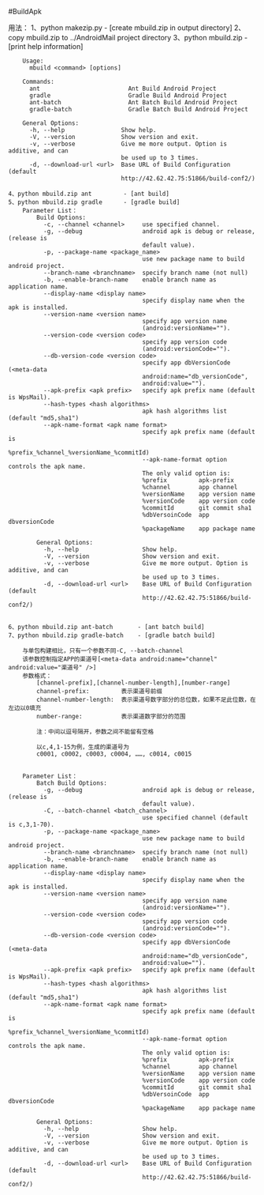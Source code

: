 #BuildApk

用法：
    1、python makezip.py - [create mbuild.zip in output directory]
    2、copy mbuild.zip to ../AndroidMail project directory
    3、python mbuild.zip - [print help information]
        
        Usage:   
          mbuild <command> [options]

        Commands:
          ant                         Ant Build Android Project
          gradle                      Gradle Build Android Project
          ant-batch                   Ant Batch Build Android Project
          gradle-batch                Gradle Batch Build Android Project

        General Options:
          -h, --help                Show help.
          -V, --version             Show version and exit.
          -v, --verbose             Give me more output. Option is additive, and can
                                    be used up to 3 times.
          -d, --download-url <url>  Base URL of Build Configuration (default
                                    http://42.62.42.75:51866/build-conf2/)
    
    4、python mbuild.zip ant         - [ant build]
    5、python mbuild.zip gradle      - [gradle build]
        Parameter List：
            Build Options:
              -c, --channel <channel>     use specified channel.
              -g, --debug                 android apk is debug or release, (release is
                                          default value).
              -p, --package-name <package_name>
                                          use new package name to build android project.
              --branch-name <branchname>  specify branch name (not null)
              -b, --enable-branch-name    enable branch name as application name.
              --display-name <display name>
                                          specify display name when the apk is installed.
              --version-name <version name>
                                          specify app version name
                                          (android:versionName="").
              --version-code <version code>
                                          specify app version code
                                          (android:versionCode="").
              --db-version-code <version code>
                                          specify app dbVersionCode (<meta-data
                                          android:name="db_versionCode",
                                          android:value="").
              --apk-prefix <apk prefix>   specify apk prefix name (default is WpsMail).
              --hash-types <hash algorithms>
                                          apk hash algorithms list (default "md5,sha1")
              --apk-name-format <apk name format>
                                          specify apk prefix name (default is
                                          %prefix_%channel_%versionName_%commitId)
                                          --apk-name-format option controls the apk name.
                                          The only valid option is:
                                          %prefix         apk-prefix
                                          %channel        app channel
                                          %versionName    app version name
                                          %versionCode    app version code
                                          %commitId       git commit sha1
                                          %dbVersoinCode  app dbversionCode
                                          %packageName    app package name

            General Options:
              -h, --help                  Show help.
              -V, --version               Show version and exit.
              -v, --verbose               Give me more output. Option is additive, and can
                                          be used up to 3 times.
              -d, --download-url <url>    Base URL of Build Configuration (default
                                          http://42.62.42.75:51866/build-conf2/)
        
    
    6、python mbuild.zip ant-batch       - [ant batch build]
    7、python mbuild.zip gradle-batch    - [gradle batch build]
        
        与单包构建相比，只有一个参数不同-C, --batch-channel
        该参数控制指定APP的渠道号[<meta-data android:name="channel" android:value="渠道号" />]
        参数格式：
            [channel-prefix],[channel-number-length],[number-range]
            channel-prefix:         表示渠道号前缀
            channel-number-length:  表示渠道号数字部分的总位数，如果不足此位数，在左边以0填充
            number-range:           表示渠道数字部分的范围
            
            注：中间以逗号隔开，参数之间不能留有空格
            
            以c,4,1-15为例，生成的渠道号为
            c0001, c0002, c0003, c0004, ……, c0014, c0015
            
        
        Parameter List：
            Batch Build Options:
              -g, --debug                 android apk is debug or release, (release is
                                          default value).
              -C, --batch-channel <batch_channel>
                                          use specified channel (default is c,3,1-70).
              -p, --package-name <package_name>
                                          use new package name to build android project.
              --branch-name <branchname>  specify branch name (not null)
              -b, --enable-branch-name    enable branch name as application name.
              --display-name <display name>
                                          specify display name when the apk is installed.
              --version-name <version name>
                                          specify app version name
                                          (android:versionName="").
              --version-code <version code>
                                          specify app version code
                                          (android:versionCode="").
              --db-version-code <version code>
                                          specify app dbVersionCode (<meta-data
                                          android:name="db_versionCode",
                                          android:value="").
              --apk-prefix <apk prefix>   specify apk prefix name (default is WpsMail).
              --hash-types <hash algorithms>
                                          apk hash algorithms list (default "md5,sha1")
              --apk-name-format <apk name format>
                                          specify apk prefix name (default is
                                          %prefix_%channel_%versionName_%commitId)
                                          --apk-name-format option controls the apk name.
                                          The only valid option is:
                                          %prefix         apk-prefix
                                          %channel        app channel
                                          %versionName    app version name
                                          %versionCode    app version code
                                          %commitId       git commit sha1
                                          %dbVersoinCode  app dbversionCode
                                          %packageName    app package name

            General Options:
              -h, --help                  Show help.
              -V, --version               Show version and exit.
              -v, --verbose               Give me more output. Option is additive, and can
                                          be used up to 3 times.
              -d, --download-url <url>    Base URL of Build Configuration (default
                                          http://42.62.42.75:51866/build-conf2/)

    
    
        